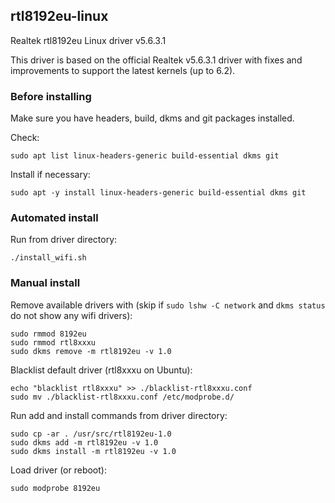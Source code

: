 ## rtl8192eu-linux
Realtek rtl8192eu Linux driver v5.6.3.1

This driver is based on the official Realtek v5.6.3.1 driver with fixes and improvements to support the latest kernels (up to 6.2).

### Before installing

Make sure you have headers, build, dkms and git packages installed.

Check:

```
sudo apt list linux-headers-generic build-essential dkms git
```
Install if necessary:
```
sudo apt -y install linux-headers-generic build-essential dkms git
```
### Automated install 

Run from driver directory:
```
./install_wifi.sh
```

### Manual install

Remove available drivers with (skip if `sudo lshw -C network` and `dkms status` do not show any wifi drivers):

```
sudo rmmod 8192eu
sudo rmmod rtl8xxxu
sudo dkms remove -m rtl8192eu -v 1.0
```

Blacklist default driver (rtl8xxxu on Ubuntu):

```
echo "blacklist rtl8xxxu" >> ./blacklist-rtl8xxxu.conf
sudo mv ./blacklist-rtl8xxxu.conf /etc/modprobe.d/
```

Run add and install commands from driver directory:

```
sudo cp -ar . /usr/src/rtl8192eu-1.0
sudo dkms add -m rtl8192eu -v 1.0
sudo dkms install -m rtl8192eu -v 1.0
```

Load driver (or reboot):
```
sudo modprobe 8192eu
```
